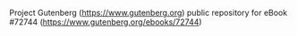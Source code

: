 Project Gutenberg (https://www.gutenberg.org) public repository
for eBook #72744 (https://www.gutenberg.org/ebooks/72744)
